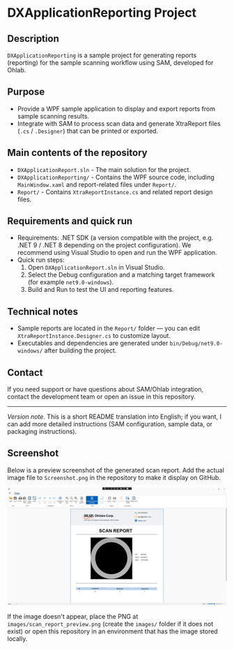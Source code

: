 # DXApplicationReporting Project

Description
-----------

`DXApplicationReporting` is a sample project for generating reports (reporting) for the sample scanning workflow using SAM, developed for Ohlab.

Purpose
-------

- Provide a WPF sample application to display and export reports from sample scanning results.
- Integrate with SAM to process scan data and generate XtraReport files (`.cs` / `.Designer`) that can be printed or exported.

Main contents of the repository
-------------------------------

- `DXApplicationReport.sln` - The main solution for the project.
- `DXApplicationReporting/` - Contains the WPF source code, including `MainWindow.xaml` and report-related files under `Report/`.
- `Report/` - Contains `XtraReportInstance.cs` and related report design files.

Requirements and quick run
-------------------------

- Requirements: .NET SDK (a version compatible with the project, e.g. .NET 9 / .NET 8 depending on the project configuration). We recommend using Visual Studio to open and run the WPF application.
- Quick run steps:
	1. Open `DXApplicationReport.sln` in Visual Studio.
	2. Select the Debug configuration and a matching target framework (for example `net9.0-windows`).
	3. Build and Run to test the UI and reporting features.

Technical notes
---------------

- Sample reports are located in the `Report/` folder — you can edit `XtraReportInstance.Designer.cs` to customize layout.
- Executables and dependencies are generated under `bin/Debug/net9.0-windows/` after building the project.

Contact
-------

If you need support or have questions about SAM/Ohlab integration, contact the development team or open an issue in this repository.

---

_Version note._ This is a short README translation into English; if you want, I can add more detailed instructions (SAM configuration, sample data, or packaging instructions).

Screenshot
----------

Below is a preview screenshot of the generated scan report. Add the actual image file to `Screenshot.png` in the repository to make it display on GitHub.

![Scan report preview](Screenshot.png)

If the image doesn't appear, place the PNG at `images/scan_report_preview.png` (create the `images/` folder if it does not exist) or open this repository in an environment that has the image stored locally.